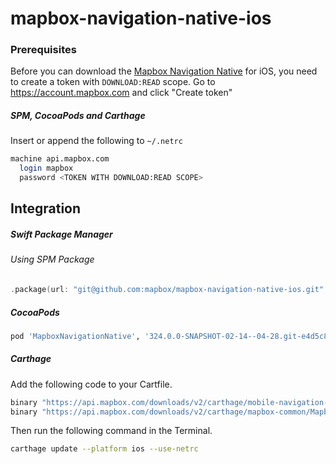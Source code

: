 # mapbox-navigation-native-ios

### Prerequisites

Before you can download the [Mapbox Navigation Native](https://github.com/mapbox/mapbox-navigation-native) for iOS, you need to create a token with `DOWNLOAD:READ` scope.
Go to https://account.mapbox.com and click "Create token"

##### SPM, CocoaPods and Carthage
Insert or append the following to `~/.netrc`

```bash
machine api.mapbox.com
  login mapbox
  password <TOKEN WITH DOWNLOAD:READ SCOPE>
```

## Integration

##### Swift Package Manager

###### Using SPM Package

```swift
.package(url: "git@github.com:mapbox/mapbox-navigation-native-ios.git", from: "324.0.0-SNAPSHOT-02-14--04-28.git-e4d5c80-SNAPSHOT.0214T2204Z.9ba9223"),
```

##### CocoaPods

```ruby
pod 'MapboxNavigationNative', '324.0.0-SNAPSHOT-02-14--04-28.git-e4d5c80-SNAPSHOT.0214T2204Z.9ba9223'
```

##### Carthage

Add the following code to your Cartfile.

```bash
binary "https://api.mapbox.com/downloads/v2/carthage/mobile-navigation-native/MapboxNavigationNative.json" == 324.0.0-SNAPSHOT-02-14--04-28.git-e4d5c80-SNAPSHOT.0214T2204Z.9ba9223
binary "https://api.mapbox.com/downloads/v2/carthage/mapbox-common/MapboxCommon-ios.json" == 24.11.0-SNAPSHOT-02-14--04-28.git-e4d5c80
```

Then run the following command in the Terminal.
```bash
carthage update --platform ios --use-netrc
```
